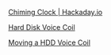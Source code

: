 
[Chiming Clock | Hackaday.io](https://hackaday.io/project/169286-chiming-clock)



[Hard Disk Voice Coil](https://www.petervis.com/gallery/hard/Hard%20Drive%20Recovery/Hard%20Drive%20Recovery%20Voice%20Coil%20Assembly.html)



[Moving a HDD Voice Coil](https://forum.arduino.cc/index.php?topic=199963.0)
